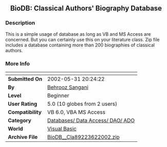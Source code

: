 ﻿<div align="center">

## BioDB: Classical Authors' Biography Database


</div>

### Description

This is a simple usage of database as long as VB and MS Access are concerned. But you can certainly use this on your literature class. Zip file includes a database containing more than 200 biographies of classical authors.
 
### More Info
 


<span>             |<span>
---                |---
**Submitted On**   |2002-05-31 20:24:22
**By**             |[Behrooz Sangani](https://github.com/Planet-Source-Code/PSCIndex/blob/master/ByAuthor/behrooz-sangani.md)
**Level**          |Beginner
**User Rating**    |5.0 (10 globes from 2 users)
**Compatibility**  |VB 6\.0, VBA MS Access
**Category**       |[Databases/ Data Access/ DAO/ ADO](https://github.com/Planet-Source-Code/PSCIndex/blob/master/ByCategory/databases-data-access-dao-ado__1-6.md)
**World**          |[Visual Basic](https://github.com/Planet-Source-Code/PSCIndex/blob/master/ByWorld/visual-basic.md)
**Archive File**   |[BioDB\_\_Cla89223622002\.zip](https://github.com/Planet-Source-Code/behrooz-sangani-biodb-classical-authors-biography-database__1-35384/archive/master.zip)








